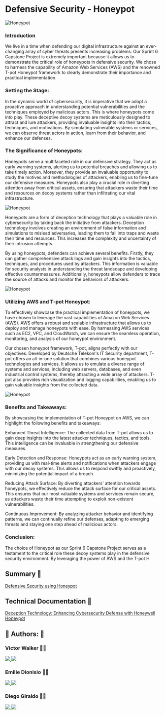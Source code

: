 
# Defensive Security - Honeypot

![Honeypot](https://drive.google.com/uc?export=view&id=1SWtKjT0O1i-Mje-E5-F_cYGXmL1TxaqR)


### Introduction
We live in a time when defending our digital infrastructure against an ever-changing array of cyber threats presents increasing problems. Our Sprint 6 Capstone Project is extremely important because it allows us to demonstrate the critical role of honeypots in defensive security. We chose to harness the capability of Amazon Web Services (AWS) and the renowned T-pot Honeypot framework to clearly demonstrate their importance and practical implementation.



### Setting the Stage:
In the dynamic world of cybersecurity, it is imperative that we adopt a proactive approach in understanding potential vulnerabilities and the techniques employed by malicious actors. This is where honeypots come into play. These deceptive decoy systems are meticulously designed to attract and lure attackers, providing invaluable insights into their tactics, techniques, and motivations. By simulating vulnerable systems or services, we can observe threat actors in action, learn from their behavior, and enhance our defenses.



<!--![Network Protocols](https://drive.google.com/uc?export=view&id=1lwvNkq2fMqUz6yd0ZYzZesb7mOxGj13T) -->


### The Significance of Honeypots:
Honeypots serve a multifaceted role in our defensive strategy. They act as early warning systems, alerting us to potential breaches and allowing us to take timely action. Moreover, they provide an invaluable opportunity to study the motives and methodologies of attackers, enabling us to fine-tune our defensive measures. Honeypots also play a crucial role in diverting attention away from critical assets, ensuring that attackers waste their time and resources on decoy systems rather than infiltrating our vital infrastructure.


![Honeypot](https://drive.google.com/uc?export=view&id=1lwvNkq2fMqUz6yd0ZYzZesb7mOxGj13T)



Honeypots are a form of deception technology that plays a valuable role in cybersecurity by taking back the initiative from attackers. Deception technology involves creating an environment of false information and simulations to mislead adversaries, leading them to fall into traps and waste their time and resources. This increases the complexity and uncertainty of their intrusion attempts.

By using honeypots, defenders can achieve several benefits. Firstly, they can gather comprehensive attack logs and gain insights into the tactics, techniques, and procedures used by attackers. This information is valuable for security analysts in understanding the threat landscape and developing effective countermeasures. Additionally, honeypots allow defenders to trace the source of attacks and monitor the behaviors of attackers.

![Honeypot](https://drive.google.com/uc?export=view&id=1lfajVDe7tQ0uTNylRm0viOpQCQsTB8xg)

### Utilizing AWS and T-pot Honeypot:
To effectively showcase the practical implementation of honeypots, we have chosen to leverage the vast capabilities of Amazon Web Services (AWS). AWS offers a robust and scalable infrastructure that allows us to deploy and manage honeypots with ease. By harnessing AWS services such as EC2, VPC, and CloudWatch, we can ensure the seamless operation, monitoring, and analysis of our honeypot environment.

Our chosen honeypot framework, T-pot, aligns perfectly with our objectives. Developed by Deutsche Telekom's IT Security department, T-pot offers an all-in-one solution that combines various honeypot technologies and services. It allows us to emulate a diverse range of systems and services, including web servers, databases, and even industrial control systems, thereby attracting a wide array of attackers. T-pot also provides rich visualization and logging capabilities, enabling us to gain valuable insights from the collected data.

![Honeypot](https://drive.google.com/uc?export=view&id=19zYEbGqzgRyOsck3QCO28UbTHyQZDzrd)

### Benefits and Takeaways:
By showcasing the implementation of T-pot Honeypot on AWS, we can highlight the following benefits and takeaways:

Enhanced Threat Intelligence: The collected data from T-pot allows us to gain deep insights into the latest attacker techniques, tactics, and tools. This intelligence can be invaluable in strengthening our defensive measures.

Early Detection and Response: Honeypots act as an early warning system, providing us with real-time alerts and notifications when attackers engage with our decoy systems. This allows us to respond swiftly and proactively, minimizing the potential impact of a breach.

Reducing Attack Surface: By diverting attackers' attention towards honeypots, we effectively reduce the attack surface for our critical assets. This ensures that our most valuable systems and services remain secure, as attackers waste their time attempting to exploit non-existent vulnerabilities.

Continuous Improvement: By analyzing attacker behavior and identifying patterns, we can continually refine our defenses, adapting to emerging threats and staying one step ahead of malicious actors.

### Conclusion:
The choice of Honeypot as our Sprint 6 Capstone Project serves as a testament to the critical role these decoy systems play in the defensive security environment. By leveraging the power of AWS and the T-pot H


## Summary 🤖

[Defensive Security using Honeypot](https://docs.google.com/document/d/1vn7k2nV93C_qWizyi8VU3XuGbhfcCmKx-DiblM2Rpc8/edit?usp=drive_link)




## Technical Documentation 🤖

[Deception Technology: Enhancing Cybersecurity Defense 
with Honeywell Honeypot
](https://docs.google.com/document/d/17Ad8RLsRuk_15sBfVitG0E_llJ5I6Zx7yXlJ1vC5234/edit?usp=drive_link)



## 🔗 Authors: 👐

### Victor Walker 👨‍💻
<p>
  <a href="https://www.linkedin.com/in/victor-walker-iv-b2001118a/">
    <img src="https://skillicons.dev/icons?i=linkedin" />
  </a>  
    <a href="https://github.com/vick627">
    <img src="https://skillicons.dev/icons?i=github" />
  </a>
</p>



### Emilie Dionisio 👩‍💻
<p align="left">
  <a href="https://www.linkedin.com/in/emdionisio/">
    <img src="https://skillicons.dev/icons?i=linkedin" />
  </a>  
    <a href="https://github.com/emiliedionisio">
    <img src="https://skillicons.dev/icons?i=github" />
  </a>
</p>

### Diego Giraldo 👨‍💻
<p>
  <a href="https://www.linkedin.com/in/diego-giraldo-39438a214/">
    <img src="https://skillicons.dev/icons?i=linkedin" />
  </a>  
    <a href="https://github.com/dagiraldo3">
    <img src="https://skillicons.dev/icons?i=github" />
  </a>
</p>


